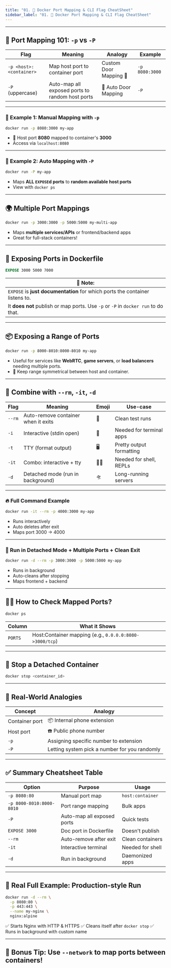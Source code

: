 ```yaml
---
title: "01. 🧭 Docker Port Mapping & CLI Flag CheatSheet"
sidebar_label: "01. 🧭 Docker Port Mapping & CLI Flag CheatSheet"
---
```


---

## 🚪 Port Mapping 101: `-p` vs `-P`

| Flag                    | Meaning                                         | Analogy                | Example        |
| ----------------------- | ----------------------------------------------- | ---------------------- | -------------- |
| `-p <host>:<container>` | Map host port to container port                 | Custom Door Mapping 🚪 | `-p 8080:3000` |
| `-P` (uppercase)        | Auto-map all exposed ports to random host ports | 🔀 Auto Door Mapping   | `-P`           |

---

### 🎯 Example 1: Manual Mapping with `-p`

```bash
docker run -p 8080:3000 my-app
```

* 🔧 Host port **8080** mapped to container's **3000**
* Access via `localhost:8080`

---

### 🎲 Example 2: Auto Mapping with `-P`

```bash
docker run -P my-app
```

* Maps **ALL `EXPOSE`d ports** to **random available host ports**
* View with `docker ps`

---

## 🌍 Multiple Port Mappings

```bash
docker run -p 3000:3000 -p 5000:5000 my-multi-app
```

* Maps **multiple services/APIs** or frontend/backend apps
* Great for full-stack containers!

---

## 📡 Exposing Ports in Dockerfile

```dockerfile
EXPOSE 3000 5000 7000
```

| 🧠 Note:                                                                           |
| ---------------------------------------------------------------------------------- |
| `EXPOSE` is **just documentation** for which ports the container listens to.       |
| It **does not** publish or map ports. Use `-p` or `-P` in `docker run` to do that. |

---

## 📦 Exposing a Range of Ports

```bash
docker run -p 8000-8010:8000-8010 my-app
```

* Useful for services like **WebRTC**, **game servers**, or **load balancers** needing multiple ports.
* 🔄 Keep range symmetrical between host and container.

---

## 🧪 Combine with `--rm`, `-it`, `-d`

| Flag   | Meaning                             | Emoji | Use-case                 |
| ------ | ----------------------------------- | ----- | ------------------------ |
| `--rm` | Auto-remove container when it exits | 🧹    | Clean test runs          |
| `-i`   | Interactive (stdin open)            | 🎤    | Needed for terminal apps |
| `-t`   | TTY (format output)                 | 🖥️   | Pretty output formatting |
| `-it`  | Combo: interactive + tty            | 🧑‍💻 | Needed for shell, REPLs  |
| `-d`   | Detached mode (run in background)   | 🛸    | Long-running servers     |

---

### 🔥 Full Command Example

```bash
docker run -it --rm -p 4000:3000 my-app
```

* Runs interactively
* Auto deletes after exit
* Maps port 3000 → 4000

---

### 🚀 Run in Detached Mode + Multiple Ports + Clean Exit

```bash
docker run -d --rm -p 3000:3000 -p 5000:5000 my-app
```

* Runs in background
* Auto-cleans after stopping
* Maps frontend + backend

---

## 🕵️‍♂️ How to Check Mapped Ports?

```bash
docker ps
```

| Column  | What it Shows                                            |
| ------- | -------------------------------------------------------- |
| `PORTS` | Host\:Container mapping (e.g., `0.0.0.0:8080->3000/tcp`) |

---

## 🛑 Stop a Detached Container

```bash
docker stop <container_id>
```

---

## 🧠 Real-World Analogies

| Concept        | Analogy                                       |
| -------------- | --------------------------------------------- |
| Container port | 📦 Internal phone extension                   |
| Host port      | ☎️ Public phone number                        |
| `-p`           | Assigning specific number to extension        |
| `-P`           | Letting system pick a number for you randomly |

---

## ✅ Summary Cheatsheet Table

| Option                   | Purpose                    | Usage            |
| ------------------------ | -------------------------- | ---------------- |
| `-p 8080:80`             | Manual port map            | `host:container` |
| `-p 8000-8010:8000-8010` | Port range mapping         | Bulk apps        |
| `-P`                     | Auto-map all exposed ports | Quick tests      |
| `EXPOSE 3000`            | Doc port in Dockerfile     | Doesn't publish  |
| `--rm`                   | Auto-remove after exit     | Clean containers |
| `-it`                    | Interactive terminal       | Needed for shell |
| `-d`                     | Run in background          | Daemonized apps  |

---

## 🧾 Real Full Example: Production-style Run

```bash
docker run -d --rm \
  -p 8080:80 \
  -p 443:443 \
  --name my-nginx \
  nginx:alpine
```

✅ Starts Nginx with HTTP & HTTPS
✅ Cleans itself after `docker stop`
✅ Runs in background with custom name

---

## 🧠 Bonus Tip: Use `--network` to map ports between containers!


